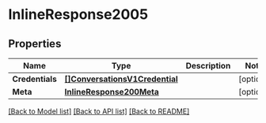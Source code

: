 # InlineResponse2005

## Properties

Name | Type | Description | Notes
------------ | ------------- | ------------- | -------------
**Credentials** | [**[]ConversationsV1Credential**](conversations.v1.credential.md) |  | [optional] 
**Meta** | [**InlineResponse200Meta**](inline_response_200_meta.md) |  | [optional] 

[[Back to Model list]](../README.md#documentation-for-models) [[Back to API list]](../README.md#documentation-for-api-endpoints) [[Back to README]](../README.md)


